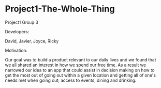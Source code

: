 # Project1-The-Whole-Thing
Project1 Group 3

Developers:

David, Javier, Joyce, Ricky


Motivation:

Our goal was to build a product relevant to our daily lives and we found that we all shared an interest in how we spend our free time. As a result we narrowed our idea to an app that could assist in decision making on how to get the most out of going out within a given location and getting all of one's needs met when going out; access to events, dining and drinking.



